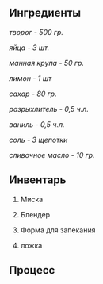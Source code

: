 ## Ингредиенты
*творог - 500 гр.*

*яйца - 3 шт.*

*манная крупа - 50 гр.*

*лимон - 1 шт*

*сахар - 80 гр.*

*разрыхлитель - 0,5 ч.л.*

*ваниль - 0,5 ч.л.*

*соль - 3 щепотки*

*сливочное масло - 10 гр.*

## Инвентарь

1. Миска

2. Блендер

3. Форма для запекания

4. ложка

## Процесс
